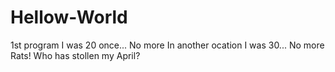 # Hellow-World
1st program
I was 20 once... No more
In another ocation I was 30... No more
Rats! Who has stollen my April?
